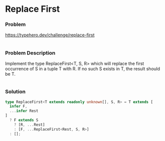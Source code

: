 # Replace First

### Problem

https://typehero.dev/challenge/replace-first

#

### Problem Description

Implement the type ReplaceFirst<T, S, R> which will replace the first occurrence of S in a tuple T with R. If no such S exists in T, the result should be T.

#

### Solution

```ts
type ReplaceFirst<T extends readonly unknown[], S, R> = T extends [
  infer F,
  ...infer Rest
]
  ? F extends S
    ? [R, ...Rest]
    : [F, ...ReplaceFirst<Rest, S, R>]
  : [];
```


